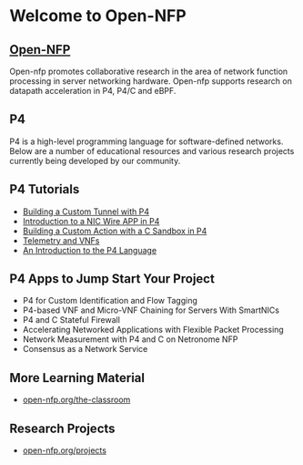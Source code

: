Welcome to Open-NFP
==================

[Open-NFP](http://open-nfp.org/)
------------------------------------
Open-nfp promotes collaborative research in the area of network function processing in server networking hardware. Open-nfp supports research on datapath acceleration in P4, P4/C and eBPF.

P4
---
P4 is a high-level programming language for software-defined networks. Below are a number of educational resources and various research projects currently being developed by our community.

P4 Tutorials 
------------
- [Building a Custom Tunnel with P4](https://github.com/open-nfpsw/p4_basic_lb_metering_nic)
- [Introduction to a NIC Wire APP in P4](https://github.com/open-nfpsw/p4wire)
- [Building a Custom Action with a C Sandbox in P4](https://github.com/open-nfpsw/c_packetprocessing)
- [Telemetry and VNFs](https://github.com/open-nfpsw/vnf_telemetry_lab)
- [An Introduction to the P4 Language](http://open-nfp.org/documents/54/iee_nfv_conference_p4tutorial_SRFpcZX.pdf)

P4 Apps to Jump Start Your Project
-------------------------------------------------
- P4 for Custom Identification and Flow Tagging
- P4-based VNF and Micro-VNF Chaining for Servers With SmartNICs
 - P4 and C Stateful Firewall
- Accelerating Networked Applications with Flexible Packet Processing
- Network Measurement with P4 and C on Netronome NFP​
- Consensus as a Network Service​

More Learning Material
---------------------------------
- [open-nfp.org/the-classroom](http://www.open-nfp.org/the-classroom)
 
Research Projects
------------------------
- [open-nfp.org/projects](http://www.open-nfp.org/projects)
